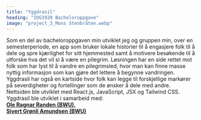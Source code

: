 ```yaml
---
title: "Yggdrasil"
heading: "IDG3920 Bacheloroppgave"
image: "project_3_Mons Stenbråten.webp"
---
```


Som en del av bacheloroppgaven min utviklet jeg og gruppen min, over en semesterperiode, en app som bruker lokale historier til å engasjere folk til å dele og spre kjærlighet for sitt hjemmested samt å motivere besøkende til å utforske hva det vil si å være en pilegrim. Løsningen har en side rettet mot folk som har lyst til å vandre en pilegrimsled, hvor man kan finne masse nyttig informasjon som kan gjøre det lettere å begynne vandringen. Yggdrasil har også en kartside hvor folk kan legge til forskjellige markører på severdigheter og fortellinger som de ønsker å dele med andre.
<br/>
Nettsiden ble utviklet med React.js, JavaScript, JSX og Tailwind CSS. Yggdrasil ble utviklet i samarbeid med: <br/>
[**Ole Ragnar Randen (BWU),**](https://avgangsutstilling.no/bwu/olerr/) <br/>
[**Sivert Grønli Amundsen (BWU)**](https://avgangsutstilling.no/bwu/siverga/)
